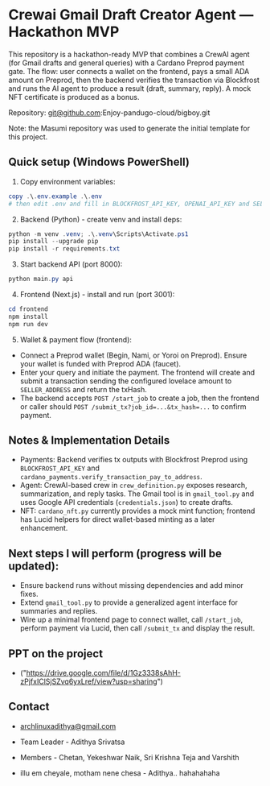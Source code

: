 # Crewai Gmail Draft Creator Agent — Hackathon MVP

This repository is a hackathon-ready MVP that combines a CrewAI agent (for Gmail drafts and general queries) with a Cardano Preprod payment gate. The flow: user connects a wallet on the frontend, pays a small ADA amount on Preprod, then the backend verifies the transaction via Blockfrost and runs the AI agent to produce a result (draft, summary, reply). A mock NFT certificate is produced as a bonus.

Repository: git@github.com:Enjoy-pandugo-cloud/bigboy.git

Note: the Masumi repository was used to generate the initial template for this project.

## Quick setup (Windows PowerShell)

1. Copy environment variables:

```powershell
copy .\.env.example .\.env
# then edit .env and fill in BLOCKFROST_API_KEY, OPENAI_API_KEY and SELLER_ADDRESS (preprod address)
```

2. Backend (Python) - create venv and install deps:

```powershell
python -m venv .venv; .\.venv\Scripts\Activate.ps1
pip install --upgrade pip
pip install -r requirements.txt
```

3. Start backend API (port 8000):

```powershell
python main.py api
```

4. Frontend (Next.js) - install and run (port 3001):

```powershell
cd frontend
npm install
npm run dev
```

5. Wallet & payment flow (frontend):

- Connect a Preprod wallet (Begin, Nami, or Yoroi on Preprod). Ensure your wallet is funded with Preprod ADA (faucet).
- Enter your query and initiate the payment. The frontend will create and submit a transaction sending the configured lovelace amount to `SELLER_ADDRESS` and return the txHash.
- The backend accepts `POST /start_job` to create a job, then the frontend or caller should `POST /submit_tx?job_id=...&tx_hash=...` to confirm payment.

## Notes & Implementation Details

- Payments: Backend verifies tx outputs with Blockfrost Preprod using `BLOCKFROST_API_KEY` and `cardano_payments.verify_transaction_pay_to_address`.
- Agent: CrewAI-based crew in `crew_definition.py` exposes research, summarization, and reply tasks. The Gmail tool is in `gmail_tool.py` and uses Google API credentials (`credentials.json`) to create drafts.
- NFT: `cardano_nft.py` currently provides a mock mint function; frontend has Lucid helpers for direct wallet-based minting as a later enhancement.

## Next steps I will perform (progress will be updated):

- Ensure backend runs without missing dependencies and add minor fixes.
- Extend `gmail_tool.py` to provide a generalized agent interface for summaries and replies.
- Wire up a minimal frontend page to connect wallet, call `/start_job`, perform payment via Lucid, then call `/submit_tx` and display the result.

## PPT on the project 
- ("https://drive.google.com/file/d/1Gz3338sAhH-zPjfxIClSjSZvq6yxLref/view?usp=sharing")

## Contact
- archlinuxadithya@gmail.com
- Team Leader - Adithya Srivatsa
- Members - Chetan, Yekeshwar Naik, Sri Krishna Teja and Varshith

- illu em cheyale, motham nene chesa - Adithya.. hahahahaha


